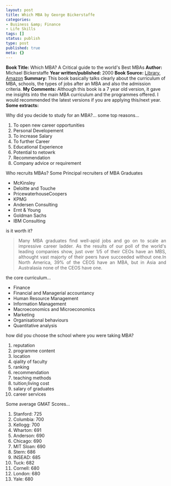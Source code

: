 ```yaml
---
layout: post
title: Which MBA by George Bickerstaffe
categories:
- Business &amp; Finance
- Life Skills
tags: []
status: publish
type: post
published: true
meta: {}
---
```

<strong>Book Title:</strong> Which MBA? A Critical guide to the world's Best MBAs
<strong>Author:</strong> Michael Bickerstaffe
<strong>Year written/published:</strong> 2000
<strong>Book Source:</strong> <a href="http://vistaweb.nlb.gov.sg/cgi-bin/cw_cgi?resultsScreen+22313+1+10+0">Library</a>, <a href="http://www.amazon.com/WHICH-MBA-critical-guide-worlds/dp/0273695363/ref=sr_1_1/002-7792776-8528010?ie=UTF8&amp;s=books&amp;qid=1186899421&amp;sr=8-1">Amazon</a>
<strong>Summary:</strong> This book basically talks clearly about the curriculum of MBA, schools, the types of jobs after an MBA and also the admission criteria.
<strong>My Comments:</strong> Although this book is a 7 year old version, it gave me insights into the main MBA curriculum and the programmes offered. I would recommended the latest versions if you are applying this/next year.
<strong>Some extracts:</strong>

Why did you decide to study for an MBA?... some top reasons...
<ol>
	<li>To open new career opportunities</li>
	<li>Personal Developement</li>
	<li>To increase Salary</li>
	<li>To further Career</li>
	<li>Educational Experience</li>
	<li>Potential to netowrk</li>
	<li>Recommendation</li>
	<li>Company advice or requirement</li>
</ol>
Who recruits MBAs? Some Principal recruiters of MBA Graduates
<ul>
	<li>McKinsley</li>
	<li>Deloitte and Touche</li>
	<li>PricewaterhouseCoopers</li>
	<li>KPMG</li>
	<li>Andersen Consulting</li>
	<li>Ernt &amp; Young</li>
	<li>Goldman Sachs</li>
	<li>IBM Consulting</li>
</ul>
is it worth it?
<blockquote>
<p align="justify">Many MBA graduates find well-apid jobs and go on to scale an impressive career ladder. As the results of our poll of the world's leading companies show, just over 1/5 of their CEOs have an MBS, althought vast majorty of their peers have succeeded without one.In North America, 39% of the CEOS have an MBA, but in Asia and Australasia none of the CEOS have one.</p>
</blockquote>
the core curriculum...
<ul>
	<li>Finance</li>
	<li>Financial and Managerial accountancy</li>
	<li>Human Resource Management</li>
	<li>Information Management</li>
	<li>Macroeconomics and Microeconomics</li>
	<li>Marketing</li>
	<li>Organisational behaviours</li>
	<li>Quantitative analysis</li>
</ul>
how did you choose the school where you were taking MBA?
<ol>
	<li>reputation</li>
	<li>programme content</li>
	<li>location</li>
	<li>qiality of faculty</li>
	<li>ranking</li>
	<li>recommendation</li>
	<li>teaching methods</li>
	<li>tuition;living cost</li>
	<li>salary of graduates</li>
	<li>career services</li>
</ol>
Some average GMAT Scores...
<ol>
	<li>Stanford: 725</li>
	<li>Columbia: 700</li>
	<li>Kellogg: 700</li>
	<li>Wharton: 691</li>
	<li>Anderson: 690</li>
	<li>Chicago: 690</li>
	<li>MIT Sloan: 690</li>
	<li>Stern: 686</li>
	<li>INSEAD: 685</li>
	<li>Tuck: 682</li>
	<li>Cornell: 680</li>
	<li>London: 680</li>
	<li>Yale: 680</li>
</ol>
